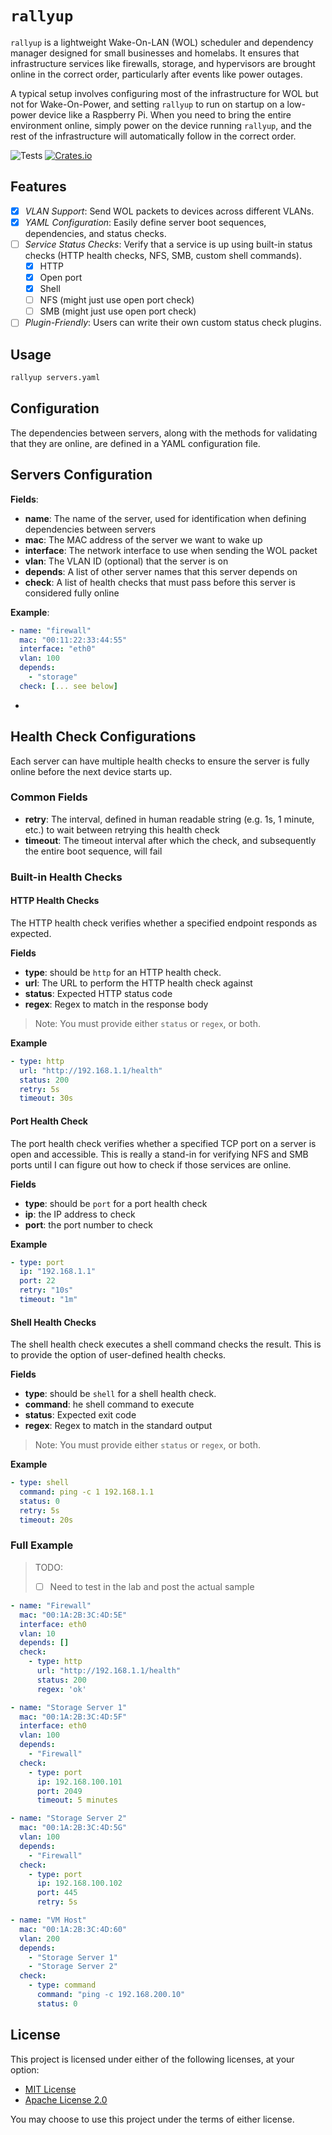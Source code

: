 # `rallyup`

`rallyup` is a lightweight Wake-On-LAN (WOL) scheduler and dependency manager designed for small businesses and homelabs. It ensures that infrastructure services like firewalls, storage, and hypervisors are brought online in the correct order, particularly after events like power outages.

A typical setup involves configuring most of the infrastructure for WOL but not for Wake-On-Power, and setting `rallyup` to run on startup on a low-power device like a Raspberry Pi. When you need to bring the entire environment online, simply power on the device running `rallyup`, and the rest of the infrastructure will automatically follow in the correct order.

![Tests](https://github.com/darwindarak/rallyup/actions/workflows/tests.yml/badge.svg)
[![Crates.io](https://img.shields.io/crates/v/rallyup.svg)](https://crates.io/crates/rallyup)

## Features

- [x] *VLAN Support*: Send WOL packets to devices across different VLANs.
- [x] *YAML Configuration*: Easily define server boot sequences, dependencies, and status checks.
- [ ] *Service Status Checks*: Verify that a service is up using built-in status checks (HTTP health checks, NFS, SMB, custom shell commands).
    - [x] HTTP
    - [x] Open port
    - [x] Shell
    - [ ] NFS (might just use open port check)
    - [ ] SMB (might just use open port check)
- [ ] *Plugin-Friendly*: Users can write their own custom status check plugins.

## Usage

```sh
rallyup servers.yaml
```

## Configuration

The dependencies between servers, along with the methods for validating that they are online, are defined in a YAML configuration file.

## Servers Configuration

**Fields**:
- **name**: The name of the server, used for identification when defining dependencies between servers
- **mac**: The MAC address of the server we want to wake up
- **interface**: The network interface to use when sending the WOL packet
- **vlan**: The VLAN ID (optional) that the server is on
- **depends**: A list of other server names that this server depends on
- **check**: A list of health checks that must pass before this server is considered fully online

**Example**:
```yaml
- name: "firewall"
  mac: "00:11:22:33:44:55"
  interface: "eth0"
  vlan: 100
  depends:
    - "storage"
  check: [... see below]
```
- 
## Health Check Configurations

Each server can have multiple health checks to ensure the server is fully online before the next device starts up.

### Common Fields

- **retry**: The interval, defined in human readable string (e.g. 1s, 1 minute, etc.) to wait between retrying this health check
- **timeout**: The timeout interval after which the check, and subsequently the entire boot sequence, will fail

### Built-in Health Checks

#### HTTP Health Checks

The HTTP health check verifies whether a specified endpoint responds as expected.

**Fields**
- **type**: should be `http` for an HTTP health check.
- **url**:  The URL to perform the HTTP health check against
- **status**: Expected HTTP status code
- **regex**: Regex to match in the response body 

> Note: You must provide either `status` or `regex`, or both.

**Example**
```yaml
- type: http
  url: "http://192.168.1.1/health"
  status: 200
  retry: 5s
  timeout: 30s
```

#### Port Health Check

The port health check verifies whether a specified TCP port on a server is open and accessible. 
This is really a stand-in for verifying NFS and SMB ports until I can figure out how to check if those services are online.

**Fields**
- **type**: should be `port` for a port health check
- **ip**: the IP address to check
- **port**: the port number to check

**Example**
```yaml
- type: port
  ip: "192.168.1.1"
  port: 22
  retry: "10s"
  timeout: "1m"
```

#### Shell Health Checks

The shell health check executes a shell command checks the result.
This is to provide the option of user-defined health checks.

**Fields**
- **type**: should be `shell` for a shell health check.
- **command**:  he shell command to execute
- **status**: Expected exit code
- **regex**: Regex to match in the standard output

> Note: You must provide either `status` or `regex`, or both.

**Example**
```yaml
- type: shell
  command: ping -c 1 192.168.1.1
  status: 0
  retry: 5s
  timeout: 20s
```

### Full Example

> TODO:
> - [ ] Need to test in the lab and post the actual sample

```yaml
- name: "Firewall"
  mac: "00:1A:2B:3C:4D:5E"
  interface: eth0
  vlan: 10
  depends: []
  check:
    - type: http
      url: "http://192.168.1.1/health"
      status: 200
      regex: 'ok'

- name: "Storage Server 1"
  mac: "00:1A:2B:3C:4D:5F"
  interface: eth0
  vlan: 100
  depends:
    - "Firewall"
  check:
    - type: port
      ip: 192.168.100.101
      port: 2049
      timeout: 5 minutes

- name: "Storage Server 2"
  mac: "00:1A:2B:3C:4D:5G"
  vlan: 100
  depends:
    - "Firewall"
  check:
    - type: port
      ip: 192.168.100.102
      port: 445
      retry: 5s

- name: "VM Host"
  mac: "00:1A:2B:3C:4D:60"
  vlan: 200
  depends:
    - "Storage Server 1"
    - "Storage Server 2"
  check:
    - type: command
      command: "ping -c 192.168.200.10"
      status: 0
```

## License

This project is licensed under either of the following licenses, at your option:

- [MIT License](./LICENSE-MIT)
- [Apache License 2.0](./LICENSE-APACHE)

You may choose to use this project under the terms of either license.
